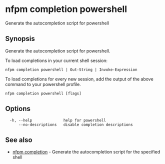 # nfpm completion powershell

Generate the autocompletion script for powershell

## Synopsis

Generate the autocompletion script for powershell.

To load completions in your current shell session:

	nfpm completion powershell | Out-String | Invoke-Expression

To load completions for every new session, add the output of the above command
to your powershell profile.


```
nfpm completion powershell [flags]
```

## Options

```
  -h, --help              help for powershell
      --no-descriptions   disable completion descriptions
```

## See also

* [nfpm completion](/cmd/nfpm_completion/)	 - Generate the autocompletion script for the specified shell

